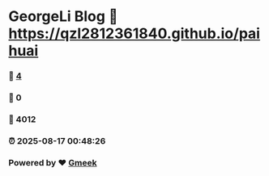 # GeorgeLi Blog :link: https://qzl2812361840.github.io/paihuai 
### :page_facing_up: [4](https://qzl2812361840.github.io/paihuai/tag.html) 
### :speech_balloon: 0 
### :hibiscus: 4012 
### :alarm_clock: 2025-08-17 00:48:26 
### Powered by :heart: [Gmeek](https://github.com/Meekdai/Gmeek)
